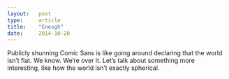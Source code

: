 ```yaml
---
layout:   post
type:     article
title:    "Enough"
date:     2014-10-20
---
```


Publicly shunning Comic Sans is like going around declaring that the world isn’t flat. We know. We’re over it. Let’s talk about something more interesting, like how the world isn’t exactly spherical.
